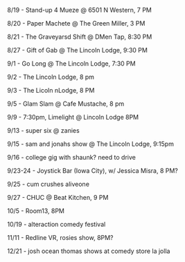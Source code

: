 8/19 - Stand-up 4 Mueze @ 6501 N Western, 7 PM

8/20 - Paper Machete @ The Green Miller, 3 PM

8/21 - The Graveyarsd Shift @ DMen Tap, 8:30 PM

8/27 - Gift of Gab @ The Lincoln Lodge, 9:30 PM

9/1 - Go Long @ The Lincoln Lodge, 7:30 PM

9/2 - The Lincoln Lodge,  8 pm

9/3 - The Licoln nLodge, 8 PM

9/5 - Glam Slam @ Cafe Mustache,  8 pm

9/9 - 7:30pm, Limelight @ Lincoln Lodge 8PM

9/13 - super six @ zanies

9/15 - sam and jonahs show @ The Lincoln Lodge, 9:15pm

9/16 - college gig with shaunk? need to drive

9/23-24 - Joystick Bar (Iowa City), w/ Jessica Misra, 8 PM?

9/25 - cum crushes aliveone

9/27 - CHUC @ Beat Kitchen, 9 PM

10/5 - Room13, 8PM

10/19 - alteraction comedy festival

11/11 - Redline VR, rosies show, 8PM?

12/21 - josh ocean thomas shows at comedy store la jolla
